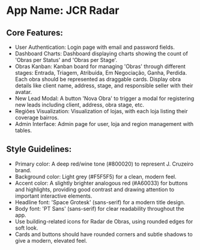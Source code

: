 # **App Name**: JCR Radar

## Core Features:

- User Authentication: Login page with email and password fields.
- Dashboard Charts: Dashboard displaying charts showing the count of 'Obras per Status' and 'Obras per Stage'.
- Obras Kanban: Kanban board for managing 'Obras' through different stages: Entrada, Triagem, Atribuída, Em Negociação, Ganha, Perdida. Each obra should be represented as draggable cards. Display obra details like client name, address, stage, and responsible seller with their avatar.
- New Lead Modal: A button 'Nova Obra' to trigger a modal for registering new leads including client, address, obra stage, etc.
- Regiões Visualization: Visualization of lojas, with each loja listing their coverage bairros.
- Admin Interface: Admin page for user, loja and region management with tables.

## Style Guidelines:

- Primary color: A deep red/wine tone (#800020) to represent J. Cruzeiro brand.
- Background color: Light grey (#F5F5F5) for a clean, modern feel.
- Accent color: A slightly brighter analogous red (#A60033) for buttons and highlights, providing good contrast and drawing attention to important interactive elements.
- Headline font: 'Space Grotesk' (sans-serif) for a modern title design.
- Body font: 'PT Sans' (sans-serif) for clear readability throughout the app.
- Use building-related icons for Radar de Obras, using rounded edges for soft look.
- Cards and buttons should have rounded corners and subtle shadows to give a modern, elevated feel.